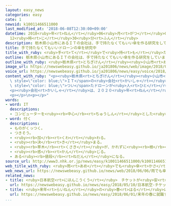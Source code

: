 ```yaml
---
layout: easy_news
categories: easy
cate: 1
newsid: k10011466511000
last_modified_at: '2018-06-08T12:30:00+09:00'
datetime: 2018<ruby>年<rt>ねん</rt></ruby>06<ruby>月<rt>がつ</rt></ruby>08<ruby>日<rt>にち</rt></ruby>
  12<ruby>時<rt>じ</rt></ruby>30<ruby>分<rt>ふん</rt></ruby>
description: 栃木県小山市にあるＩＴの会社は、手で持たなくてもいい傘を作る研究をしています。
title: 手で持たなくてもいいドローンの傘を研究中
title_with_ruby: <ruby>手<rt>て</rt></ruby>で<ruby>持<rt>も</rt></ruby>たなくてもいいドローンの<ruby>傘<rt>かさ</rt></ruby>を<ruby>研究<rt>けんきゅう</rt></ruby><ruby>中<rt>ちゅう</rt></ruby>
outline: 栃木県小山市にあるＩＴの会社は、手で持たなくてもいい傘を作る研究をしています。
outline_with_ruby: <ruby>栃木県<rt>とちぎけん</rt></ruby><ruby>小山市<rt>おやまし</rt></ruby>にあるＩＴの<ruby>会社<rt>かいしゃ</rt></ruby>は、<ruby>手<rt>て</rt></ruby>で<ruby>持<rt>も</rt></ruby>たなくてもいい<ruby>傘<rt>かさ</rt></ruby>を<ruby>作<rt>つく</rt></ruby>る<ruby>研究<rt>けんきゅう</rt></ruby>をしています。
image_url: https://newswebeasy.github.io/ja201806/news/web/image/2018/06/06/K10011466511_1806061249_1806061257_01_02.jpg
voice_url: https://newswebeasy.github.io/ja201806/news/easy/voice/2018/06/08/k10011466511000.mp4
content_with_ruby: "<p><ruby>栃木県<rt>とちぎけん</rt></ruby><ruby>小山市<rt>おやまし</rt></ruby>にある<span\
  \ style=\"color: blue;\">ＩＴ</span>の<ruby>会社<rt>かいしゃ</rt></ruby>は、<ruby>手<rt>て</rt></ruby>で<ruby>持<rt>も</rt></ruby>たなくてもいい<ruby>傘<rt>かさ</rt></ruby>を<ruby>作<rt>つく</rt></ruby>る<ruby>研究<rt>けんきゅう</rt></ruby>をしています。<ruby>傘<rt>かさ</rt></ruby>が<span\
  \ style=\"color: blue;\">つい</span>たドローンが<ruby>人<rt>ひと</rt></ruby>の<ruby>頭<rt>あたま</rt></ruby>の<ruby>上<rt>うえ</rt></ruby>を<ruby>飛<rt>と</rt></ruby>んで、<ruby>雨<rt>あめ</rt></ruby>にぬれないようにします。<ruby>人<rt>ひと</rt></ruby>が<ruby>歩<rt>ある</rt></ruby>くと、<ruby>傘<rt>かさ</rt></ruby>も<ruby>一緒<rt>いっしょ</rt></ruby>に<ruby>動<rt>うご</rt></ruby>きます。</p>\n\
  <p><ruby>会社<rt>かいしゃ</rt></ruby>は、２０２０<ruby>年<rt>ねん</rt></ruby>ごろからこの<ruby>傘<rt>かさ</rt></ruby>を<ruby>売<rt>う</rt></ruby>りたいと<ruby>考<rt>かんが</rt></ruby>えています。<ruby>会社<rt>かいしゃ</rt></ruby>の<ruby>人<rt>ひと</rt></ruby>は「<ruby>雨<rt>あめ</rt></ruby>の<ruby>日<rt>ひ</rt></ruby>に<ruby>傘<rt>かさ</rt></ruby>を<ruby>持<rt>も</rt></ruby>つのが<ruby>大変<rt>たいへん</rt></ruby>だと<ruby>思<rt>おも</rt></ruby>って、<ruby>作<rt>つく</rt></ruby>ろうと<ruby>考<rt>かんが</rt></ruby>えました。<ruby>両方<rt>りょうほう</rt></ruby>の<ruby>手<rt>て</rt></ruby>を<ruby>自由<rt>じゆう</rt></ruby>にすることができたら<ruby>便利<rt>べんり</rt></ruby>だと<ruby>思<rt>おも</rt></ruby>います」と<ruby>話<rt>はな</rt></ruby>していました。</p>\n\
  <p></p>\n<p></p>"
words:
- word: IT
  descriptions:
  - コンピューターを<ruby><rb>中心</rb><rt>ちゅうしん</rt></ruby>とした<ruby><rb>情報技術</rb><rt>じょうほうぎじゅつ</rt></ruby>。
- word: 付く
  descriptions:
  - ものがくっつく。
  - つきそう。
  - <ruby><rb>加</rb><rt>くわ</rt></ruby>わる。
  - <ruby><rb>決</rb><rt>き</rt></ruby>まる。
  - <ruby><rb>草木</rb><rt>くさき</rt></ruby>が、かれずに<ruby><rb>根</rb><rt>ね</rt></ruby>をおろす。
  - <ruby><rb>感</rb><rt>かん</rt></ruby>じる。
  - ある<ruby><rb>値段</rb><rt>ねだん</rt></ruby>になる。
source_url: http://www3.nhk.or.jp/news/easy/k10011466511000/k10011466511000.html
web_title_with_ruby: <ruby>雨<rt>あめ</rt></ruby>でも<ruby>傘<rt>かさ</rt></ruby>をささなくていい！?  <ruby>傘<rt>かさ</rt></ruby>になる<ruby>ドローン<rt>どろーん</rt></ruby><ruby>開発中<rt>かいはつちゅう</rt></ruby>
web_news_url: https://newswebeasy.github.io/news/web/2018/06/06/雨でも傘をささなくていい-傘になるドローン開発中
related_news:
- title: <ruby>日本航空<rt>にほんこうくう</rt></ruby>　チケットが<ruby>安<rt>やす</rt></ruby>い<ruby>飛行機<rt>ひこうき</rt></ruby>の<ruby>会社<rt>かいしゃ</rt></ruby>を<ruby>新<rt>あたら</rt></ruby>しく<ruby>作<rt>つく</rt></ruby>る
  url: https://newswebeasy.github.io/news/easy/2018/05/10/日本航空-チケットが安い飛行機の会社を新しく作る
- title: <ruby>来年<rt>らいねん</rt></ruby>の<ruby>春<rt>はる</rt></ruby>に<ruby>就職<rt>しゅうしょく</rt></ruby>する<ruby>大学生<rt>だいがくせい</rt></ruby>の<ruby>面接<rt>めんせつ</rt></ruby>が<ruby>始<rt>はじ</rt></ruby>まる
  url: https://newswebeasy.github.io/news/easy/2018/06/01/来年の春に就職する大学生の面接が始まる
...
```

